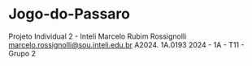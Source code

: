 # Jogo-do-Passaro
Projeto Individual 2 - Inteli
Marcelo Rubim Rossignolli
marcelo.rossignolli@sou.inteli.edu.br
A2024. 1A.0193
2024 - 1A - T11 - Grupo 2
